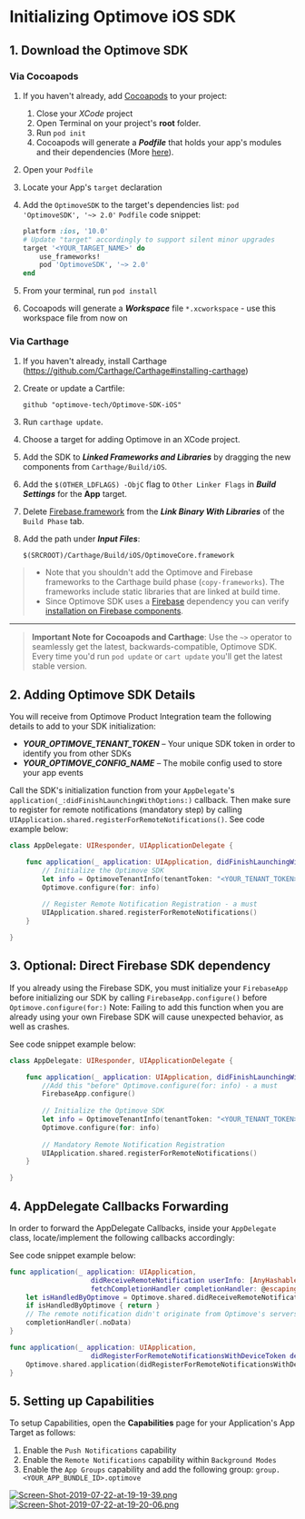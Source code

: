 # Initializing Optimove iOS SDK

## 1. Download the Optimove SDK

### Via Cocoapods

1. If you haven't already, add [Cocoapods](https://guides.cocoapods.org/using/getting-started.html) to your project:
   1. Close your _XCode_ project
   2. Open Terminal on your project's **root** folder.
   3. Run `pod init`
   4. Cocoapods will generate a **_Podfile_** that holds your app's modules and their dependencies (More [here](https://guides.cocoapods.org/using/the-podfile.html)).
2. Open your `Podfile`
3. Locate your App's `target` declaration
4. Add the `OptimoveSDK` to the target's dependencies list: `pod 'OptimoveSDK', '~> 2.0'`
    `Podfile` code snippet:
    
    ```ruby
    platform :ios, '10.0'
    # Update "target" accordingly to support silent minor upgrades
    target '<YOUR_TARGET_NAME>' do
        use_frameworks!
        pod 'OptimoveSDK', '~> 2.0'
    end
    ```

5. From your terminal, run `pod install`
6. Cocoapods will generate a **_Workspace_** file `*.xcworkspace` - use this workspace file from now on

### Via Carthage

1. If you haven't already, install Carthage (https://github.com/Carthage/Carthage#installing-carthage)
2. Create or update a Cartfile:
    ```
    github "optimove-tech/Optimove-SDK-iOS"
    ```

3. Run `carthage update`.
4. Choose a target for adding Optimove in an XCode project.
5. Add the SDK to ***Linked Frameworks and Libraries*** by dragging the new components from `Carthage/Build/iOS`.
6. Add the `$(OTHER_LDFLAGS) -ObjC` flag to `Other Linker Flags` in ***Build Settings*** for the **App** target.
7. Delete [Firebase.framework](https://github.com/firebase/firebase-ios-sdk/issues/911#issuecomment-372455235) from the ***Link Binary With Libraries*** of the `Build Phase` tab.
8. Add the path under ***Input Files***:
    ```
    $(SRCROOT)/Carthage/Build/iOS/OptimoveCore.framework
    ```

> - Note that you shouldn't add the Optimove and Firebase frameworks to the Carthage build phase (`copy-frameworks`). The frameworks include static libraries that are linked at build time.
> - Since Optimove SDK uses a [Firebase](https://github.com/firebase/firebase-ios-sdk) dependency you can verify [installation on Firebase components](https://github.com/firebase/firebase-ios-sdk/blob/master/Carthage.md).
---
> **Important Note for Cocoapods and Carthage**: 
> Use the `~>` operator to seamlessly get the latest, backwards-compatible, Optimove SDK. Every time you'd run `pod update` or `cart update` you'll get the latest stable version.

## 2. Adding Optimove SDK Details
You will receive from Optimove Product Integration team the following details to add to your SDK initialization:

- ***YOUR_OPTIMOVE_TENANT_TOKEN*** – Your unique SDK token in order to identify you from other SDKs
- ***YOUR_OPTIMOVE_CONFIG_NAME*** – The mobile config used to store your app events

Call the SDK's initialization function from your `AppDelegate`'s `application(_:didFinishLaunchingWithOptions:)` callback. Then make sure to register for remote notifications (mandatory step) by calling `UIApplication.shared.registerForRemoteNotifications()`. See code example below:

```swift
class AppDelegate: UIResponder, UIApplicationDelegate {

    func application(_ application: UIApplication, didFinishLaunchingWithOptions launchOptions: [UIApplicationLaunchOptionsKey: Any]?) -> Bool {
        // Initialize the Optimove SDK
        let info = OptimoveTenantInfo(tenantToken: "<YOUR_TENANT_TOKEN>", configName:"<YOUR_CONFIG_NAME>")
        Optimove.configure(for: info)
        
        // Register Remote Notification Registration - a must
        UIApplication.shared.registerForRemoteNotifications()
    }

}
```

## 3. Optional: Direct Firebase SDK dependency
If you already using the Firebase SDK, you must initialize your `FirebaseApp` before initializing our SDK by calling `FirebaseApp.configure()` before `Optimove.configure(for:)`
Note: Failing to add this function when you are already using your own Firebase SDK will cause unexpected behavior, as well as crashes.

See code snippet example below:

```swift
class AppDelegate: UIResponder, UIApplicationDelegate {

    func application(_ application: UIApplication, didFinishLaunchingWithOptions launchOptions: [UIApplicationLaunchOptionsKey: Any]?) -> Bool {
        //Add this "before" Optimove.configure(for: info) - a must 
        FirebaseApp.configure()
        
        // Initialize the Optimove SDK
        let info = OptimoveTenantInfo(tenantToken: "<YOUR_TENANT_TOKEN>",configName:"<YOUR_CONFIG_NAME>")
        Optimove.configure(for: info)
        
        // Mandatory Remote Notification Registration
        UIApplication.shared.registerForRemoteNotifications()
    }

}
```

## 4. AppDelegate Callbacks Forwarding
In order to forward the AppDelegate Callbacks, inside your `AppDelegate` class, locate/implement the following callbacks accordingly:

See code snippet example below:

```swift
func application(_ application: UIApplication,
                    didReceiveRemoteNotification userInfo: [AnyHashable: Any],
                    fetchCompletionHandler completionHandler: @escaping (UIBackgroundFetchResult) -> Void) {
    let isHandledByOptimove = Optimove.shared.didReceiveRemoteNotification(userInfo: userInfo, didComplete: completionHandler)
    if isHandledByOptimove { return }
    // The remote notification didn't originate from Optimove's servers, so the app must handle it. Below is the default implementation
    completionHandler(.noData)
}

func application(_ application: UIApplication,
                    didRegisterForRemoteNotificationsWithDeviceToken deviceToken: Data) {
    Optimove.shared.application(didRegisterForRemoteNotificationsWithDeviceToken: deviceToken)
}
```

## 5. Setting up Capabilities
To setup Capabilities, open the **Capabilities** page for your Application's App Target as follows:

1. Enable the `Push Notifications` capability
2. Enable the `Remote Notifications` capability within `Background Modes`
3. Enable the `App Groups` capability and add the following group: `group.<YOUR_APP_BUNDLE_ID>.optimove`

[![Screen-Shot-2019-07-22-at-19-19-39.png](https://i.postimg.cc/dDMZ9mRd/Screen-Shot-2019-07-22-at-19-19-39.png)](https://postimg.cc/2Lw5kWK8)
[![Screen-Shot-2019-07-22-at-19-20-06.png](https://i.postimg.cc/wv7SXhj9/Screen-Shot-2019-07-22-at-19-20-06.png)](https://postimg.cc/cgG9Zt3z)

